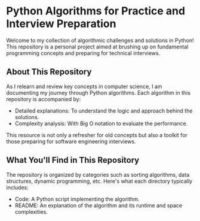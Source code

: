 

Python Algorithms for Practice and Interview Preparation
========================================================

Welcome to my collection of algorithmic challenges and solutions in Python! This repository is a personal project aimed at brushing up on fundamental programming concepts and preparing for technical interviews.

About This Repository
---------------------

As I relearn and review key concepts in computer science, I am documenting my journey through Python algorithms. Each algorithm in this repository is accompanied by:

-   Detailed explanations: To understand the logic and approach behind the solutions.
-   Complexity analysis: With Big O notation to evaluate the performance.

This resource is not only a refresher for old concepts but also a toolkit for those preparing for software engineering interviews.

What You'll Find in This Repository
-----------------------------------

The repository is organized by categories such as sorting algorithms, data structures, dynamic programming, etc. Here's what each directory typically includes:

-   Code: A Python script implementing the algorithm.
-   README: An explanation of the algorithm and its runtime and space complexities.
